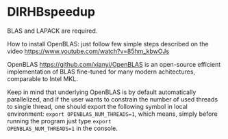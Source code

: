 # DIRHBspeedup
BLAS and LAPACK are required.

How to install OpenBLAS: just follow few simple steps described on the video https://www.youtube.com/watch?v=85hm_kbwOJs

OpenBLAS https://github.com/xianyi/OpenBLAS is an open-source efficient implementation of BLAS fine-tuned for many
modern achitectures, comparable to Intel MKL.

Keep in mind that underlying OpenBLAS is by default automatically parallelized, and if the user wants to constrain the number of used threads to single thread, one should export the following symbol in local environment: <code>export OPENBLAS_NUM_THREADS=1</code>, which means, simply before running the program just type <code>export OPENBLAS_NUM_THREADS=1</code> in the console.
